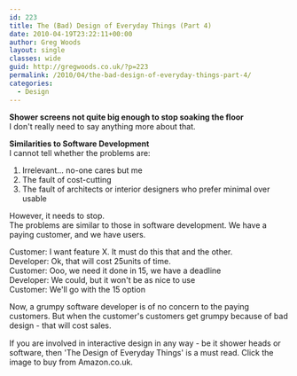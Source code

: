 ```yaml
---
id: 223
title: The (Bad) Design of Everyday Things (Part 4)
date: 2010-04-19T23:22:11+00:00
author: Greg Woods
layout: single
classes: wide
guid: http://gregwoods.co.uk/?p=223
permalink: /2010/04/the-bad-design-of-everyday-things-part-4/
categories:
  - Design
---
```

**Shower screens not quite big enough to stop soaking the floor**  
I don't really need to say anything more about that.

**Similarities to Software Development**  
I cannot tell whether the problems are:

  1. Irrelevant... no-one cares but me
  2. The fault of cost-cutting
  3. The fault of architects or interior designers who prefer minimal over usable

However, it needs to stop.  
The problems are similar to those in software development. We have a paying customer, and we have users. 

Customer: I want feature X. It must do this that and the other.  
Developer: Ok, that will cost 25units of time.  
Customer: Ooo, we need it done in 15, we have a deadline  
Developer: We could, but it won't be as nice to use  
Customer: We'll go with the 15 option

Now, a grumpy software developer is of no concern to the paying customers. But when the customer's customers get grumpy because of bad design - that will cost sales.

<a style="float: left; padding-right: 1.0em;" href="http://www.amazon.co.uk/gp/product/0465067107?ie=UTF8&tag=thscagrtoyo-21&linkCode=as2&camp=1634&creative=19450&creativeASIN=0465067107"><img src="http://gregwoods.co.uk/wp-content/uploads/2010/04/41qlmVH9jPL._SL160_.jpg" alt="" border="0" /></a><img style="border: none !important; margin: 0px !important;" src="http://www.assoc-amazon.co.uk/e/ir?t=thscagrtoyo-21&l=as2&o=2&a=0465067107" alt="" width="1" height="1" border="0" />  
If you are involved in interactive design in any way - be it shower heads or software, then 'The Design of Everyday Things' is a must read. Click the image to buy from Amazon.co.uk.